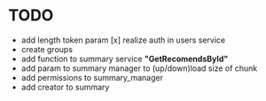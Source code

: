 # TODO

- add length token param
[x] realize auth in users service
- create groups
- add function to summary service **"GetRecomendsById"**
- add param to summary manager to (up/down)load size of chunk
- add permissions to summary_manager
- add creator to summary
